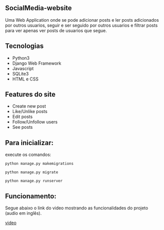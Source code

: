 ## SocialMedia-website

Uma Web Application onde se pode adicionar posts e ler posts adicionados por outros usuarios,
seguir e ser seguido por outros usuarios e filtrar posts para ver apenas ver posts de usuarios que segue.

## Tecnologias

* Python3
* Django Web Framework
* Javascript
* SQLite3
* HTML e CSS

## Features do site

* Create new post
* Like/Unlike posts
* Edit posts
* Follow/Unfollow users
* See posts

## Para inicializar:

execute os comandos:

```
python manage.py makemigrations
```
```
python manage.py migrate
```
```
python manage.py runserver
```
## Funcionamento:
Segue abaixo o link do video mostrando as funcionalidades do projeto (audio em inglês).

[video](https://youtu.be/9AVYakBivBM)
